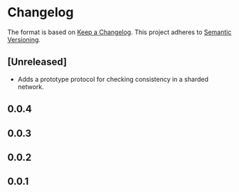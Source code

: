 # Changelog

The format is based on [Keep a Changelog](https://keepachangelog.com/en/1.0.0/). This project adheres to [Semantic Versioning](https://semver.org/spec/v2.0.0.html).

## \[Unreleased\]
- Adds a prototype protocol for checking consistency in a sharded network.

## 0.0.4

## 0.0.3

## 0.0.2

## 0.0.1
